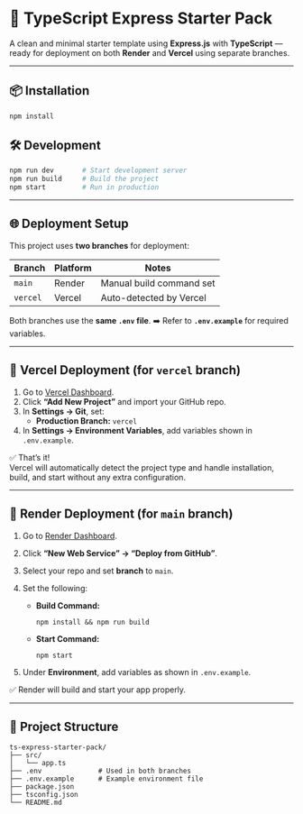 # 🚀 TypeScript Express Starter Pack

A clean and minimal starter template using **Express.js** with **TypeScript** — ready for deployment on both **Render** and **Vercel** using separate branches.

---

## 📦 Installation

```bash
npm install
```

## 🛠️ Development

```bash
npm run dev       # Start development server
npm run build     # Build the project
npm start         # Run in production
```

---

## 🌐 Deployment Setup

This project uses **two branches** for deployment:

| Branch   | Platform | Notes                    |
| -------- | -------- | ------------------------ |
| `main`   | Render   | Manual build command set |
| `vercel` | Vercel   | Auto-detected by Vercel  |

Both branches use the **same `.env` file**.
➡️ Refer to **`.env.example`** for required variables.

---

## 🔹 Vercel Deployment (for `vercel` branch)

1. Go to [Vercel Dashboard](https://vercel.com).
2. Click **“Add New Project”** and import your GitHub repo.
3. In **Settings → Git**, set:
   - **Production Branch:** `vercel`
4. In **Settings → Environment Variables**, add variables shown in `.env.example`.

✅ That’s it!  
Vercel will automatically detect the project type and handle installation, build, and start without any extra configuration.

---

## 🔹 Render Deployment (for `main` branch)

1. Go to [Render Dashboard](https://render.com).

2. Click **“New Web Service” → “Deploy from GitHub”**.

3. Select your repo and set **branch** to `main`.

4. Set the following:

   - **Build Command:**

     ```
     npm install && npm run build
     ```

   - **Start Command:**

     ```
     npm start
     ```

5. Under **Environment**, add variables as shown in `.env.example`.

✅ Render will build and start your app properly.

---

## 📁 Project Structure

```
ts-express-starter-pack/
├── src/
│   └── app.ts
├── .env              # Used in both branches
├── .env.example      # Example environment file
├── package.json
├── tsconfig.json
└── README.md
```

